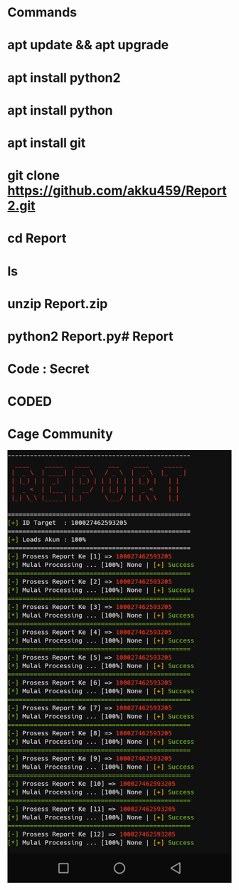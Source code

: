 # Commands

 # apt update && apt upgrade
 # apt install python2 
# apt install python
#  apt install git 
 # git clone https://github.com/akku459/Report2.git
 # cd Report
 # ls 
# unzip Report.zip 
 #  python2 Report.py# Report
# Code : Secret

# CODED
 # Cage  Community

<Img src="Stock/Report.png">
